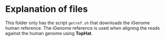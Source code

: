 Explanation of files
====================

This folder only has the script `getref.sh` that downloads the iGenome human reference. The iGenome reference is used when aligning the reads against the human genome using __TopHat__.
